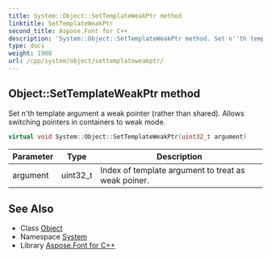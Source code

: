 ```yaml
---
title: System::Object::SetTemplateWeakPtr method
linktitle: SetTemplateWeakPtr
second_title: Aspose.Font for C++
description: 'System::Object::SetTemplateWeakPtr method. Set n''th template argument a weak pointer (rather than shared). Allows switching pointers in containers to weak mode in C++.'
type: docs
weight: 1900
url: /cpp/system/object/settemplateweakptr/
---
```

## Object::SetTemplateWeakPtr method


Set n'th template argument a weak pointer (rather than shared). Allows switching pointers in containers to weak mode.

```cpp
virtual void System::Object::SetTemplateWeakPtr(uint32_t argument)
```


| Parameter | Type | Description |
| --- | --- | --- |
| argument | uint32_t | Index of template argument to treat as weak poiner. |

## See Also

* Class [Object](../)
* Namespace [System](../../)
* Library [Aspose.Font for C++](../../../)
